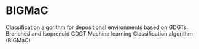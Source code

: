 # BIGMaC
Classification algorithm for depositional environments based on GDGTs. Branched and Isoprenoid GDGT Machine learning Classification algorithm (BIGMaC)
